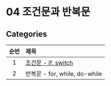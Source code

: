 # 04 조건문과 반복문

## Categories

| 순번 | 제목                                                                                                                                                                                                                                                   |
| :--: | :----------------------------------------------------------------------------------------------------------------------------------------------------------------------------------------------------------------------------------------------------- |
|  1   | [조건문 - if, switch](https://github.com/0xe82de/Study/blob/main/Java/%EC%9E%90%EB%B0%94%EC%9D%98%20%EC%A0%95%EC%84%9D/04%20%EC%A1%B0%EA%B1%B4%EB%AC%B8%EA%B3%BC%20%EB%B0%98%EB%B3%B5%EB%AC%B8/1.%20%EC%A1%B0%EA%B1%B4%EB%AC%B8.md#15-switch%EB%AC%B8) |
|  2   | 반복문 - for, while, do-while                                                                                                                                                                                                                          |
